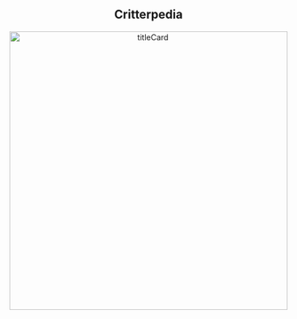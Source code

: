 

<h2 align="center">Critterpedia</h2>
<p align="center">
  <img src="https://raw.githubusercontent.com/soryyyn/critterpedia/master/assets/titleSprite.gif" width="500" title="titleCard">
</p>
